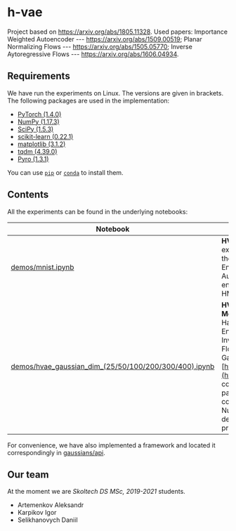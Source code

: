 # h-vae
Project based on https://arxiv.org/abs/1805.11328.
Used papers: 
Importance Weighted Autoencoder --- https://arxiv.org/abs/1509.00519;
Planar Normalizing Flows --- https://arxiv.org/abs/1505.05770;
Inverse Aytoregressive Flows --- https://arxiv.org/abs/1606.04934.




## Requirements

We have run the experiments on Linux. The versions are given in brackets. The following packages are used in the implementation:
* [PyTorch (1.4.0)](https://pytorch.org/get-started/locally/)
* [NumPy (1.17.3)](https://numpy.org/)
* [SciPy (1.5.3)](https://docs.scipy.org/doc/)
* [scikit-learn (0.22.1)](https://scikit-learn.org/stable/)
* [matplotlib (3.1.2)](https://matplotlib.org/)
* [tqdm (4.39.0)](https://github.com/tqdm/tqdm)
* [Pyro (1.3.1)](https://pyro.ai/)


You can use [`pip`](https://pip.pypa.io/en/stable/) or [`conda`](https://docs.conda.io/en/latest/) to install them. 

## Contents

All the experiments can be found in the underlying notebooks:

| Notebook      | Description |
|-----------|------------|
|[demos/mnist.ipynb](https://github.com/Daniil-Selikhanovych/h-vae/blob/master/demos/mnist.ipynb) | **HVAE vs IWAE on MNIST:** experiments with HMC, training of the Hamiltonian Variational Auto-Encoder and Importance Weighted Autoencoder, reconstruction of encoded images, comparison of HMC trajectories.|
|[demos/hvae_gaussian_dim_(25/50/100/200/300/400).ipynb](https://github.com/Daniil-Selikhanovych/h-vae/blob/master/demos/hvae_gaussian_dim_300.ipynb) | **HVAE vs PNF/IAF/VB on Gaussian Model:** experiments with learning Hamiltonian Variational Auto-Encoder, Planar Normalizing Flows, Inverse Autoregressive Normalizing Flows, Variational Bayes for Gaussian Model in [https://arxiv.org/abs/1805.11328](https://arxiv.org/abs/1805.11328), comparison of learned $\Delta$ and $\Sigma$ parameters for all methods, comparison of learning processes. Number in the name of notebooks denotes the dimensionality $d$ for the problem.|

For convenience, we have also implemented a framework and located it correspondingly in [gaussians/api](https://github.com/Daniil-Selikhanovych/h-vae/blob/master/gaussians/api).

## Our team

At the moment we are *Skoltech DS MSc, 2019-2021* students.
* Artemenkov Aleksandr 
* Karpikov Igor
* Selikhanovych Daniil
